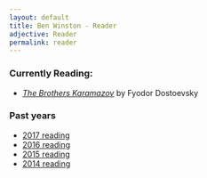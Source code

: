 ```yaml
---
layout: default
title: Ben Winston - Reader
adjective: Reader
permalink: reader
---
```


### Currently Reading:
+ [*The Brothers Karamazov*](https://www.indiebound.org/book/9780679729259) by Fyodor Dostoevsky

### Past years
+ [2017 reading](/reading/2017)
+ [2016 reading](/reading/2016)
+ [2015 reading](/reading/2015)
+ [2014 reading](/reading/2014)
